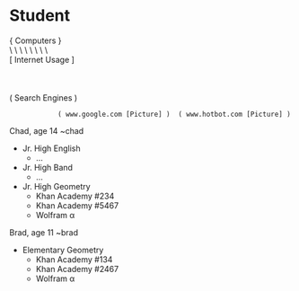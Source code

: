 # Student


   { Computers }
            \
            \  \  \ \ \ \\
            \  \ \
                       [ Internet Usage ]
                                \
                                 \
                                  \
                                   \
                                  ( Search Engines )

                ( www.google.com [Picture] )  ( www.hotbot.com [Picture] )


Chad, age 14
 ~chad
  - Jr. High English
    - …
  - Jr. High Band
    - …
  - Jr. High Geometry
    - Khan Academy #234
    - Khan Academy #5467
    - Wolfram α

Brad, age 11
 ~brad
  - Elementary Geometry
    - Khan Academy #134
    - Khan Academy #2467
    - Wolfram α
